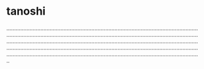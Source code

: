 # tanoshi

..............................................................................................................................................................................................................................................................................................................................................................................................................................................................................................................................................................................................................................................